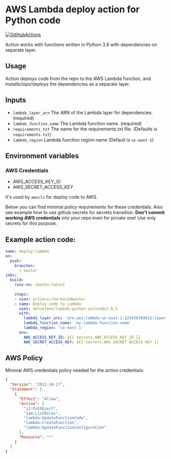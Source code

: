# AWS Lambda deploy action for Python code

[![GitHubActions](https://img.shields.io/badge/listed%20on-GitHubActions-blue.svg)](https://github-actions.netlify.com/py-lambda)

Action works with functions written in Python 3.8 with dependencies on separate layer.

## Usage

Action deploys code from the repo to the AWS Lambda function, and installs/zips/deploys the dependencies as a separate layer.

## Inputs

  - *`lambda_layer_arn`* The ARN of the Lambda layer for dependencies. (required)
  - *`lambda_function_name`* The Lambda function name. (required)
  - *`requirements_txt`* The name for the requirements.txt file. (Defaults is `requirements.txt`)
  - *`lambda_region`* Lambda function region name (Default is `us-east-1`)

## Environment variables
### AWS Credentials
  - AWS_ACCESS_KEY_ID
  - AWS_SECRET_ACCESS_KEY

It's used by `awscli` for deploy code to AWS. 

Below you can find minimal policy requirements for these credentials. Also see example how to use github secrets for secrets transition. **Don't commit working AWS credentials** into your repo even for private one! Use only secrets for this purpose.

## Example action code:
```yaml
name: deploy-lambda
on:
  push:
    branches:
      - master
jobs:
  build:
    runs-on: ubuntu-latest
    
    steps:
    - uses: actions/checkout@master
    - name: Deploy code to Lambda
      uses: denzalman/lambda-python-action@v1.0.5
      with:
        lambda_layer_arn: 'arn:aws:lambda:us-east-1:123456789012:layer:lambda-layer'
        lambda_function_name: 'my-lambda-function-name'
        lambda_region: 'us-east-1'
      env:
        AWS_ACCESS_KEY_ID: ${{ secrets.AWS_ACCESS_KEY_ID }}
        AWS_SECRET_ACCESS_KEY: ${{ secrets.AWS_SECRET_ACCESS_KEY }}
```

## AWS Policy

Minimal AWS credentials policy needed for the action credentials: 

```json
{
  "Version": "2012-10-17",
  "Statement": [
    {
      "Effect": "Allow",
      "Action": [
        "s3:PutObject",
        "iam:ListRoles",
        "lambda:UpdateFunctionCode",
        "lambda:CreateFunction",
        "lambda:UpdateFunctionConfiguration"
      ],
      "Resource": "*"
    }
  ]
}
```


